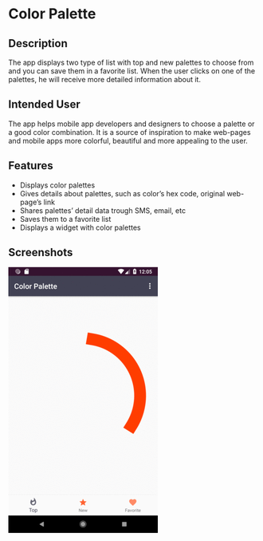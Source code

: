 # Color Palette

## Description

The app displays two type of list with top and new palettes to choose from and you can save them in a favorite list. When the user clicks on one of the palettes, he will receive more detailed information about it.

## Intended User

The app helps mobile app developers and designers to choose a palette or a good color combination. It is a source of inspiration to make web-pages and mobile apps more colorful, beautiful and more appealing to the user.

## Features

- Displays color palettes
- Gives details about palettes, such as color’s hex code, original web-page’s link
- Shares palettes’ detail data trough SMS, email, etc
- Saves them to a favorite list
- Displays a widget with color palettes

## Screenshots

![Screenshot](colorpalette.gif)